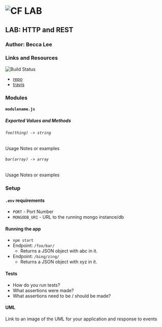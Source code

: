 ![CF](http://i.imgur.com/7v5ASc8.png) LAB
=================================================

## LAB: HTTP and REST

### Author: Becca Lee

### Links and Resources

![Build Status](https://www.travis-ci.com/beccalee123/11-http-and-rest.svg?branch=master)

* [repo](https://github.com/beccalee123/11-http-and-rest)
* [travis](https://www.travis-ci.com/beccalee123/11-http-and-rest)

### Modules
#### `modulename.js`
##### Exported Values and Methods

###### `foo(thing) -> string`
Usage Notes or examples

###### `bar(array) -> array`
Usage Notes or examples

### Setup
#### `.env` requirements
* `PORT` - Port Number
* `MONGODB_URI` - URL to the running mongo instance/db

#### Running the app
* `npm start`
* Endpoint: `/foo/bar/`
  * Returns a JSON object with abc in it.
* Endpoint: `/bing/zing/`
  * Returns a JSON object with xyz in it.

#### Tests
* How do you run tests?
* What assertions were made?
* What assertions need to be / should be made?

#### UML
Link to an image of the UML for your application and response to events
